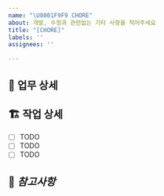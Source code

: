 ```yaml
---
name: "\U0001F9F9 CHORE"
about: 개발, 수정과 관련없는 기타 사항을 적어주세요
title: "[CHORE]"
labels: ''
assignees: ''

---
```


## 📝 업무 상세


## 🏗️ 작업 상세
 - [ ] TODO
 - [ ] TODO
 - [ ] TODO

## 👀 ***참고사항***
